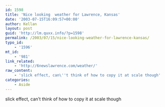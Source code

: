 ```yaml
---
id: 1598
title: 'Nice looking  weather for Lawrence, Kansas'
date: '2003-07-15T16:09:57+00:00'
author: Kellan
layout: post
guid: 'http://lm.quxx.info/?p=1598'
permalink: /2003/07/15/nice-looking-weather-for-lawrence-kansas/
typo_id:
    - '1596'
mt_id:
    - '981'
link_related:
    - 'http://6newslawrence.com/weather/'
raw_content:
    - 'slick effect, can\''t think of how to copy it at scale though'
categories:
    - Aside
---
```


slick effect, can’t think of how to copy it at scale though
